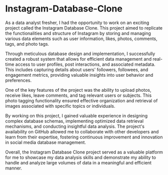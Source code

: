 # Instagram-Database-Clone

As a data analyst fresher, I had the opportunity to work on an exciting project called the Instagram Database Clone. This project aimed to replicate the functionalities and structure of Instagram by storing and managing various data elements such as user information, likes, photos, comments, tags, and photo tags.

Through meticulous database design and implementation, I successfully created a robust system that allows for efficient data management and real-time access to user profiles, post interactions, and associated metadata. This includes capturing details about users' followers, followees, and engagement metrics, providing valuable insights into user behavior and preferences.

One of the key features of the project was the ability to upload photos, receive likes, leave comments, and tag relevant users or subjects. This photo tagging functionality ensured effective organization and retrieval of images associated with specific topics or individuals.

By working on this project, I gained valuable experience in designing complex database schemas, implementing optimized data retrieval mechanisms, and conducting insightful data analysis. The project's availability on GitHub allowed me to collaborate with other developers and learn from their expertise, fostering continuous improvement and innovation in social media database management.

Overall, the Instagram Database Clone project served as a valuable platform for me to showcase my data analysis skills and demonstrate my ability to handle and analyze large volumes of data in a meaningful and efficient manner.


